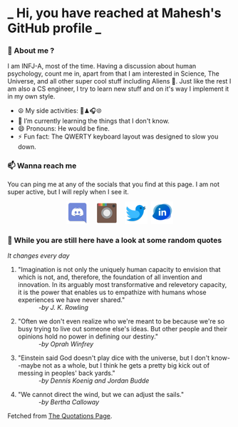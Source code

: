 # **_ Hi, you have reached at Mahesh's GitHub profile _**
### 🌸 About me ?
I am INFJ-A, most of the time. Having a discussion about human psychology, count me in, apart from that I am interested in Science, The Universe, and all other super cool stuff including Aliens 🤫. Just like the rest I am also a CS engineer, I try to learn new stuff and on it's way I implement it in my own style. 
- ☮ My side activities: 🎨♟🎧🌐
- 🌱 I’m currently learning the things that I don't know.
- 😄 Pronouns: He would be fine.
- ⚡ Fun fact: The QWERTY keyboard layout was designed to slow you down.

### 📫 Wanna reach me
You can ping me at any of the socials that you find at this page. I am not super active, but I will reply when I see it.
<p align="center">
<a href="https://discordapp.com/users/733328856957714472"><img src="./Assets/Papirus-Team-Papirus-Apps-Discord.svg" height="50px" width="50px" ></a>&nbsp; &nbsp;  
<a href ="https://instagram.com/obl1v_on"><img src="./Assets/Papirus-Team-Papirus-Apps-Instagram.svg" height="50px" width="50px" ></a>&nbsp;  &nbsp; 
<a href ="https://twitter.com/MaheshN2000"><img src="./Assets/Papirus-Team-Papirus-Apps-Twitter.svg" height ="50px" width="50px" ></a>&nbsp;
<a href ="https://linkedin.com/in/mahesh2000"><img src="./Assets/in.png" height ="50px" width="50px" ></a>

</p>



### 🔰 While you are still here have a look at some random quotes
*It changes every day*

<!-- BLOG-POST-LIST:START -->
 1.  "Imagination is not only the uniquely human capacity to envision that which is not, and, therefore, the foundation of all invention and innovation. In its arguably most transformative and relevetory capacity, it is the power that enables us to empathize with humans whose experiences we have never shared." <br> &emsp;&emsp;&emsp; <i>-by J. K. Rowling</i> 

 2.  "Often we don't even realize who we're meant to be because we're so busy trying to live out someone else's ideas. But other people and their opinions hold no power in defining our destiny." <br> &emsp;&emsp;&emsp; <i>-by Oprah Winfrey</i> 

 3.  "Einstein said God doesn't play dice with the universe, but I don't know--maybe not as a whole, but I think he gets a pretty big kick out of messing in peoples' back yards." <br> &emsp;&emsp;&emsp; <i>-by Dennis Koenig and Jordan Budde</i> 

 4.  "We cannot direct the wind, but we can adjust the sails." <br> &emsp;&emsp;&emsp; <i>-by Bertha Calloway</i> 
<!-- BLOG-POST-LIST:END -->
Fetched from <a href="http://www.quotationspage.com/data/mqotd.rss"> The Quotations Page</a>.
<!-- The above quotes are fetched from " http://www.quotationspage.com/data/mqotd.rss " and the github action used was gautamkrishnar/blog-post-workflow@master -->
